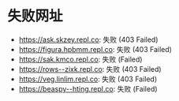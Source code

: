 # 失败网址
- https://ask.skzey.repl.co: 失败 (403
Failed)
- https://figura.hpbmm.repl.co: 失败 (403
Failed)
- https://sak.kmco.repl.co: 失败 (Failed)
- https://rows--zixk.repl.co: 失败 (403
Failed)
- https://veg.linlim.repl.co: 失败 (403
Failed)
- https://beaspy--hting.repl.co: 失败 (Failed)
